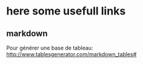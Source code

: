 # here some usefull links
## markdown
Pour générer une base de tableau:  
http://www.tablesgenerator.com/markdown_tables#
